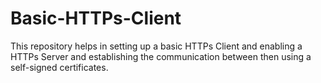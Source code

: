 # Basic-HTTPs-Client
This repository helps in setting up a basic HTTPs Client and enabling a HTTPs Server and establishing the communication between then using a self-signed certificates.

